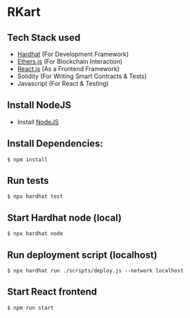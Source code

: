 # RKart

## Tech Stack used

- [Hardhat](https://hardhat.org/) (For Development Framework)
- [Ethers.js](https://docs.ethers.io/v5/) (For Blockchain Interaction)
- [React.js](https://reactjs.org/) (As a Frontend Framework)
- Solidity (For Writing Smart Contracts & Tests)
- Javascript (For React & Testing)

## Install NodeJS
- Install [NodeJS](https://nodejs.org/en/)

## Install Dependencies:
`$ npm install`

## Run tests
`$ npx hardhat test`

## Start Hardhat node (local)
`$ npx hardhat node`

## Run deployment script (localhost)
`$ npx hardhat run ./scripts/deploy.js --network localhost`

## Start React frontend
`$ npm run start`